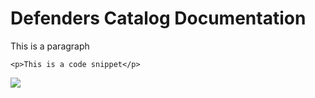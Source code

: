Defenders Catalog Documentation
=============================

This is a paragraph


```
<p>This is a code snippet</p>
```

![](/http://dow-catalog.s3.amazonaws.com/Manatee_thumb.jpg)

